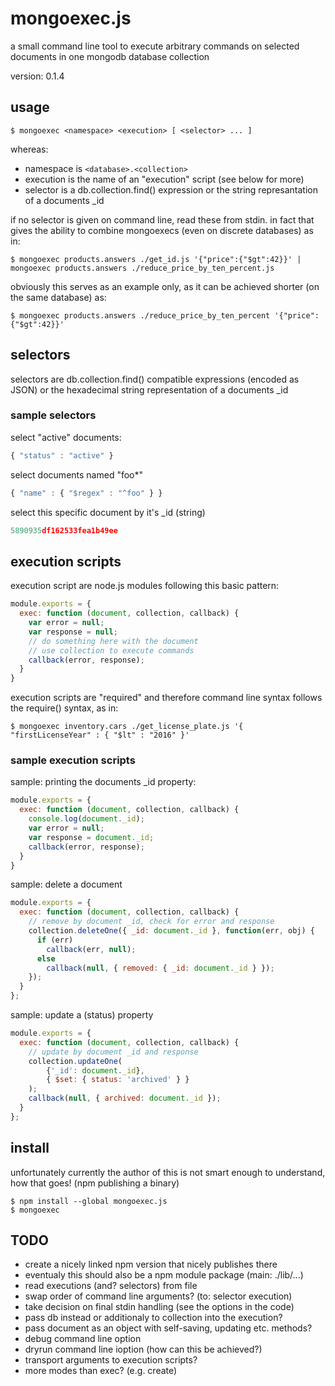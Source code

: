 # mongoexec.js

a small command line tool to execute arbitrary commands on selected documents in one mongodb database collection

version: 0.1.4

## usage

```
$ mongoexec <namespace> <execution> [ <selector> ... ]
```

whereas:

* namespace is `<database>.<collection>`
* execution is the name of an "execution" script (see below for more)
* selector is a db.collection.find() expression or the string represantation of a documents _id

if no selector is given on command line, read these from stdin. in fact that gives the ability to combine mongoexecs (even on discrete databases) as in:

```
$ mongoexec products.answers ./get_id.js '{"price":{"$gt":42}}' | mongoexec products.answers ./reduce_price_by_ten_percent.js
```

obviously this serves as an example only, as it can be achieved shorter (on the same database) as:

```
$ mongoexec products.answers ./reduce_price_by_ten_percent '{"price":{"$gt":42}}'
```

## selectors

selectors are db.collection.find() compatible expressions (encoded as JSON) or the hexadecimal string representation of a documents _id

### sample selectors

select "active" documents:
```javascript
{ "status" : "active" }
```

select documents named "foo*"
```javascript
{ "name" : { "$regex" : "^foo" } }
```

select this specific document by it's _id (string)
```javascript
5890935df162533fea1b49ee
```

## execution scripts

execution script are node.js modules following this basic pattern:

```javascript
module.exports = {
  exec: function (document, collection, callback) {
    var error = null;
    var response = null;
    // do something here with the document
    // use collection to execute commands
    callback(error, response);
  }
}
```

execution scripts are "required" and therefore command line syntax follows the require() syntax, as in:

```
$ mongoexec inventory.cars ./get_license_plate.js '{ "firstLicenseYear" : { "$lt" : "2016" }'
```

### sample execution scripts

sample: printing the documents _id property:

```javascript
module.exports = {
  exec: function (document, collection, callback) {
    console.log(document._id);
    var error = null;
    var response = document._id;
    callback(error, response);
  }
}
```

sample: delete a document

```javascript
module.exports = {
  exec: function (document, collection, callback) {
    // remove by document _id, check for error and response
    collection.deleteOne({ _id: document._id }, function(err, obj) {
      if (err)
        callback(err, null);
      else
        callback(null, { removed: { _id: document._id } });
    });
  }
};
```

sample: update a (status) property

```javascript
module.exports = {
  exec: function (document, collection, callback) {
    // update by document _id and response
    collection.updateOne(
        {'_id': document._id},
        { $set: { status: 'archived' } }
    );
    callback(null, { archived: document._id });
  }
};
```

## install

unfortunately currently the author of this is not smart enough to understand, how that goes! (npm publishing a binary)

```
$ npm install --global mongoexec.js
$ mongoexec
```

## TODO

- create a nicely linked npm version that nicely publishes there
- eventualy this should also be a npm module package (main: ./lib/...)
- read executions (and? selectors) from file
- swap order of command line arguments? (to: selector execution)
- take decision on final stdin handling (see the options in the code)
- pass db instead or additionaly to collection into the execution?
- pass document as an object with self-saving, updating etc. methods?
- debug command line option
- dryrun command line ioption (how can this be achieved?)
- transport arguments to execution scripts?
- more modes than exec? (e.g. create)


